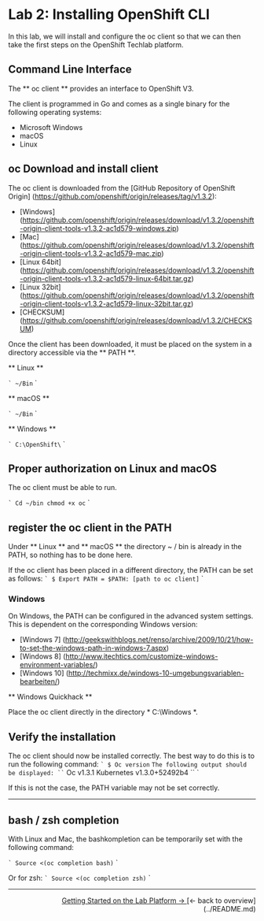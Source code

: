 # Lab 2: Installing OpenShift CLI

In this lab, we will install and configure the oc client so that we can then take the first steps on the OpenShift Techlab platform.

## Command Line Interface

The ** oc client ** provides an interface to OpenShift V3.

The client is programmed in Go and comes as a single binary for the following operating systems:

- Microsoft Windows
- macOS
- Linux


## oc Download and install client

The oc client is downloaded from the [GitHub Repository of OpenShift Origin] (https://github.com/openshift/origin/releases/tag/v1.3.2):

* [Windows] (https://github.com/openshift/origin/releases/download/v1.3.2/openshift-origin-client-tools-v1.3.2-ac1d579-windows.zip)
* [Mac] (https://github.com/openshift/origin/releases/download/v1.3.2/openshift-origin-client-tools-v1.3.2-ac1d579-mac.zip)
* [Linux 64bit] (https://github.com/openshift/origin/releases/download/v1.3.2/openshift-origin-client-tools-v1.3.2-ac1d579-linux-64bit.tar.gz)
* [Linux 32bit] (https://github.com/openshift/origin/releases/download/v1.3.2/openshift-origin-client-tools-v1.3.2-ac1d579-linux-32bit.tar.gz)
* [CHECKSUM] (https://github.com/openshift/origin/releases/download/v1.3.2/CHECKSUM)

Once the client has been downloaded, it must be placed on the system in a directory accessible via the ** PATH **.

** Linux **

`` `
~/Bin
`` `

** macOS **

`` `
~/Bin
`` `

** Windows **

`` `
C:\OpenShift\
`` `

## Proper authorization on Linux and macOS

The oc client must be able to run.

`` `
Cd ~/bin
chmod +x oc
`` `

## register the oc client in the PATH

Under ** Linux ** and ** macOS ** the directory ~ / bin is already in the PATH, so nothing has to be done here.

If the oc client has been placed in a different directory, the PATH can be set as follows:
`` `
$ Export PATH = $PATH: [path to oc client]
`` `

### Windows

On Windows, the PATH can be configured in the advanced system settings. This is dependent on the corresponding Windows version:

- [Windows 7] (http://geekswithblogs.net/renso/archive/2009/10/21/how-to-set-the-windows-path-in-windows-7.aspx)
- [Windows 8] (http://www.itechtics.com/customize-windows-environment-variables/)
- [Windows 10] (http://techmixx.de/windows-10-umgebungsvariablen-bearbeiten/)

** Windows Quickhack **

Place the oc client directly in the directory * C:\Windows *.


## Verify the installation

The oc client should now be installed correctly. The best way to do this is to run the following command:
`` `
$ Oc version
`` `
The following output should be displayed:
`` `
Oc v1.3.1
Kubernetes v1.3.0+52492b4
`` `

If this is not the case, the PATH variable may not be set correctly.

---

## bash / zsh completion

With Linux and Mac, the bashkompletion can be temporarily set with the following command:

`` `
Source <(oc completion bash)
`` `

Or for zsh:
`` `
Source <(oc completion zsh)
`` `

---



<P width = "100px" align = "right"> <a href="03_first_steps.md"> Getting Started on the Lab Platform → </a> </ p>
[← back to overview] (../README.md)
